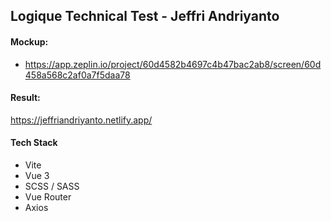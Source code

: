 ## Logique Technical Test - Jeffri Andriyanto
#### Mockup:
- https://app.zeplin.io/project/60d4582b4697c4b47bac2ab8/screen/60d458a568c2af0a7f5daa78

#### Result:
https://jeffriandriyanto.netlify.app/
#### Tech Stack
- Vite
- Vue 3
- SCSS / SASS
- Vue Router
- Axios